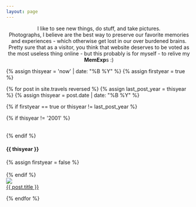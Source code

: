```yaml
---
layout: page
---
```


<center>I like to see new things, do stuff, and take pictures.<br>Photographs, I believe are the best way to preserve our favorite memories and experiences - which otherwise get lost in our over burdened brains.<br>Pretty sure that as a visitor, you think that website deserves to be voted as the most useless thing online - but this probably is for myself - to relive my <strong>MemExp</strong>s :)</center> 

{% assign thisyear = 'now' | date: "%B %Y" %}
{% assign firstyear = true %}

{% for post in site.travels reversed %}
  {% assign last_post_year = thisyear %}
  {% assign thisyear = post.date | date: "%B %Y" %}

  {% if firstyear == true or thisyear != last_post_year %}

  {% if thisyear != '2001' %}
  <div class="clear">&nbsp;</div>
  {% endif %}

  <h4>{{ thisyear }}</h4>
  {% assign firstyear = false %}
  <div class="clear">&nbsp;</div>
{% endif %}

  <div class="blogthumb">
    <a href="{{site.baseurl}}{{post.url}}"><img src="{{site.baseurl}}{{ post.image }}"></a>
    <div class="blogthumb-link"><a href="{{site.baseurl}}{{post.url}}">{{ post.title }}</a></div>
  </div>
    
{% endfor %}

<div class="clear">&nbsp;</div>
